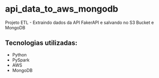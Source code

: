 # api_data_to_aws_mongodb
Projeto ETL - Extraindo dados da API FakerAPI e salvando no S3 Bucket e MongoDB

## Tecnologias utilizadas:
- Python
- PySpark
- AWS
- MongoDB
